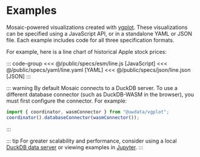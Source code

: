 # Examples

Mosaic-powered visualizations created with [vgplot](/vgplot/).
These visualizations can be specified using a JavaScript API, or in a standalone YAML or JSON file. Each example includes code for all three specification formats.

For example, here is a line chart of historical Apple stock prices:

<Example spec="/specs/yaml/line.yaml" />

::: code-group
<<< @/public/specs/esm/line.js [JavaScript]
<<< @/public/specs/yaml/line.yaml [YAML]
<<< @/public/specs/json/line.json [JSON]
:::

::: warning
By default Mosaic connects to a DuckDB server. To use a different database connector (such as DuckDB-WASM in the browser), you must first configure the connector. For example:

``` js
import { coordinator, wasmConnector } from "@uwdata/vgplot";
coordinator().databaseConnector(wasmConnector());
```
:::

::: tip
For greater scalability and performance, consider using a local [DuckDB data server](/duckdb/) or viewing examples in [Jupyter](/jupyter/).
:::
